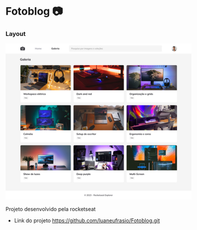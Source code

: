 # Fotoblog 📷

### Layout

![](docs/layout.jpg)

Projeto desenvolvido pela rocketseat

* Link do projeto https://github.com/luaneufrasio/Fotoblog.git